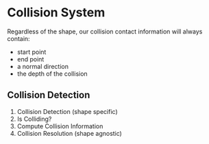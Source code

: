 # Collision System

Regardless of the shape, our collision contact information will always contain:

- start point
- end point
- a normal direction
- the depth of the collision

## Collision Detection

1. Collision Detection (shape specific)
2. Is Colliding?
3. Compute Collision Information
4. Collision Resolution (shape agnostic)
